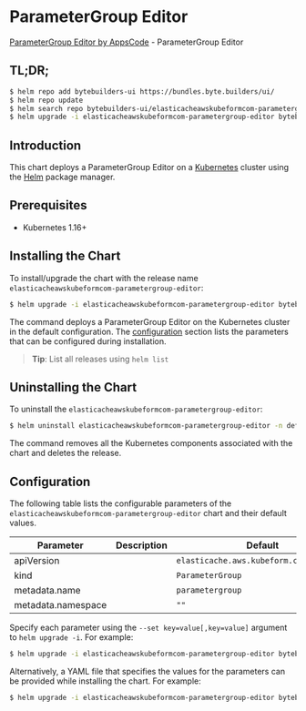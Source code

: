 # ParameterGroup Editor

[ParameterGroup Editor by AppsCode](https://byte.builders) - ParameterGroup Editor

## TL;DR;

```bash
$ helm repo add bytebuilders-ui https://bundles.byte.builders/ui/
$ helm repo update
$ helm search repo bytebuilders-ui/elasticacheawskubeformcom-parametergroup-editor --version=v0.4.16
$ helm upgrade -i elasticacheawskubeformcom-parametergroup-editor bytebuilders-ui/elasticacheawskubeformcom-parametergroup-editor -n default --create-namespace --version=v0.4.16
```

## Introduction

This chart deploys a ParameterGroup Editor on a [Kubernetes](http://kubernetes.io) cluster using the [Helm](https://helm.sh) package manager.

## Prerequisites

- Kubernetes 1.16+

## Installing the Chart

To install/upgrade the chart with the release name `elasticacheawskubeformcom-parametergroup-editor`:

```bash
$ helm upgrade -i elasticacheawskubeformcom-parametergroup-editor bytebuilders-ui/elasticacheawskubeformcom-parametergroup-editor -n default --create-namespace --version=v0.4.16
```

The command deploys a ParameterGroup Editor on the Kubernetes cluster in the default configuration. The [configuration](#configuration) section lists the parameters that can be configured during installation.

> **Tip**: List all releases using `helm list`

## Uninstalling the Chart

To uninstall the `elasticacheawskubeformcom-parametergroup-editor`:

```bash
$ helm uninstall elasticacheawskubeformcom-parametergroup-editor -n default
```

The command removes all the Kubernetes components associated with the chart and deletes the release.

## Configuration

The following table lists the configurable parameters of the `elasticacheawskubeformcom-parametergroup-editor` chart and their default values.

|     Parameter      | Description |                      Default                       |
|--------------------|-------------|----------------------------------------------------|
| apiVersion         |             | <code>elasticache.aws.kubeform.com/v1alpha1</code> |
| kind               |             | <code>ParameterGroup</code>                        |
| metadata.name      |             | <code>parametergroup</code>                        |
| metadata.namespace |             | <code>""</code>                                    |


Specify each parameter using the `--set key=value[,key=value]` argument to `helm upgrade -i`. For example:

```bash
$ helm upgrade -i elasticacheawskubeformcom-parametergroup-editor bytebuilders-ui/elasticacheawskubeformcom-parametergroup-editor -n default --create-namespace --version=v0.4.16 --set apiVersion=elasticache.aws.kubeform.com/v1alpha1
```

Alternatively, a YAML file that specifies the values for the parameters can be provided while
installing the chart. For example:

```bash
$ helm upgrade -i elasticacheawskubeformcom-parametergroup-editor bytebuilders-ui/elasticacheawskubeformcom-parametergroup-editor -n default --create-namespace --version=v0.4.16 --values values.yaml
```
